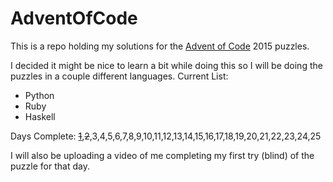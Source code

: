 # AdventOfCode


This is a repo holding my solutions for the [Advent of Code](http://adventofcode.com) 2015 puzzles. 

I decided it might be nice to learn a bit while doing this so I will be doing the puzzles in a couple different languages.
Current List:
* Python 
* Ruby 
* Haskell

Days Complete:
[~~1~~](https://www.youtube.com/watch?v=XsacUAM8Q1w),~~2~~,3,4,5,6,7,8,9,10,11,12,13,14,15,16,17,18,19,20,21,22,23,24,25

I will also be uploading a video of me completing my first try (blind) of the puzzle for that day. 
